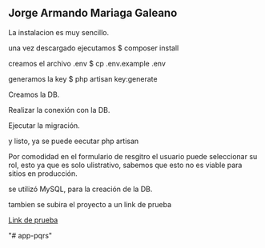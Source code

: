 
## Jorge Armando Mariaga Galeano

La instalacion es muy sencillo.

una vez descargado ejecutamos 
$ composer install

creamos el archivo .env 
$ cp .env.example .env

generamos la key
$ php artisan key:generate

Creamos la DB.

Realizar la conexión con la DB.

Ejecutar la migración.

y listo, ya se puede eecutar php artisan

Por comodidad en el formulario de resgitro el usuario puede seleccionar su rol, esto ya que es solo ulistrativo, sabemos que esto no es viable para sitios en producción.

se utilizó MySQL, para la creación de la DB.

tambien se subira el proyecto a un link de prueba

<a href="https://hygapps.com/armando-mariaga">Link de prueba</a>



"# app-pqrs" 
